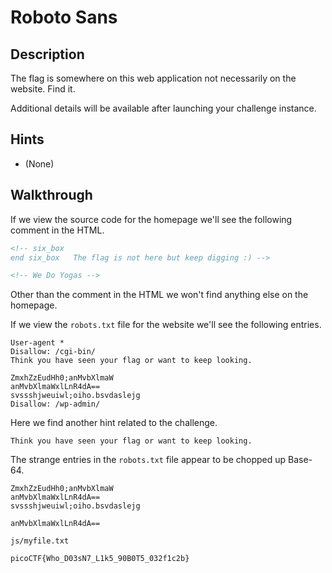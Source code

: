 # Roboto Sans

## Description

The flag is somewhere on this web application not necessarily on the website. Find it.

Additional details will be available after launching your challenge instance.

## Hints

* (None)

## Walkthrough

If we view the source code for the homepage we'll see the following comment in the HTML.

```html
<!-- six_box
end six_box   The flag is not here but keep digging :) -->

<!-- We Do Yogas -->
```

Other than the comment in the HTML we won't find anything else on the homepage.

If we view the ```robots.txt``` file for the website we'll see the following entries.

```
User-agent *
Disallow: /cgi-bin/
Think you have seen your flag or want to keep looking.

ZmxhZzEudHh0;anMvbXlmaW
anMvbXlmaWxlLnR4dA==
svssshjweuiwl;oiho.bsvdaslejg
Disallow: /wp-admin/
```

Here we find another hint related to the challenge.

```
Think you have seen your flag or want to keep looking.
```

The strange entries in the ```robots.txt``` file appear to be chopped up Base-64.

```
ZmxhZzEudHh0;anMvbXlmaW
anMvbXlmaWxlLnR4dA==
svssshjweuiwl;oiho.bsvdaslejg
```

```
anMvbXlmaWxlLnR4dA==
```

```
js/myfile.txt
```

```
picoCTF{Who_D03sN7_L1k5_90B0T5_032f1c2b}
```
